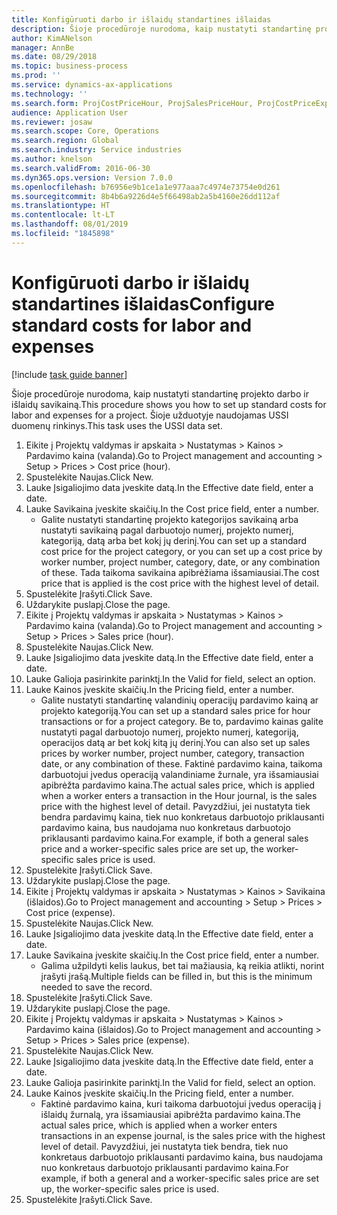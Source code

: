 ```yaml
---
title: Konfigūruoti darbo ir išlaidų standartines išlaidas
description: Šioje procedūroje nurodoma, kaip nustatyti standartinę projekto darbo ir išlaidų savikainą.
author: KimANelson
manager: AnnBe
ms.date: 08/29/2018
ms.topic: business-process
ms.prod: ''
ms.service: dynamics-ax-applications
ms.technology: ''
ms.search.form: ProjCostPriceHour, ProjSalesPriceHour, ProjCostPriceExpense, ProjSalesPriceCost
audience: Application User
ms.reviewer: josaw
ms.search.scope: Core, Operations
ms.search.region: Global
ms.search.industry: Service industries
ms.author: knelson
ms.search.validFrom: 2016-06-30
ms.dyn365.ops.version: Version 7.0.0
ms.openlocfilehash: b76956e9b1ce1a1e977aaa7c4974e73754e0d261
ms.sourcegitcommit: 8b4b6a9226d4e5f66498ab2a5b4160e26dd112af
ms.translationtype: HT
ms.contentlocale: lt-LT
ms.lasthandoff: 08/01/2019
ms.locfileid: "1845898"
---
```

# <a name="configure-standard-costs-for-labor-and-expenses"></a><span data-ttu-id="bf2d2-103">Konfigūruoti darbo ir išlaidų standartines išlaidas</span><span class="sxs-lookup"><span data-stu-id="bf2d2-103">Configure standard costs for labor and expenses</span></span>

[!include [task guide banner](../../includes/task-guide-banner.md)]

<span data-ttu-id="bf2d2-104">Šioje procedūroje nurodoma, kaip nustatyti standartinę projekto darbo ir išlaidų savikainą.</span><span class="sxs-lookup"><span data-stu-id="bf2d2-104">This procedure shows you how to set up standard costs for labor and expenses for a project.</span></span> <span data-ttu-id="bf2d2-105">Šioje užduotyje naudojamas USSI duomenų rinkinys.</span><span class="sxs-lookup"><span data-stu-id="bf2d2-105">This task uses the USSI data set.</span></span>

1. <span data-ttu-id="bf2d2-106">Eikite į Projektų valdymas ir apskaita > Nustatymas > Kainos > Pardavimo kaina (valanda).</span><span class="sxs-lookup"><span data-stu-id="bf2d2-106">Go to Project management and accounting > Setup > Prices > Cost price (hour).</span></span>
2. <span data-ttu-id="bf2d2-107">Spustelėkite Naujas.</span><span class="sxs-lookup"><span data-stu-id="bf2d2-107">Click New.</span></span>
3. <span data-ttu-id="bf2d2-108">Lauke Įsigaliojimo data įveskite datą.</span><span class="sxs-lookup"><span data-stu-id="bf2d2-108">In the Effective date field, enter a date.</span></span>
4. <span data-ttu-id="bf2d2-109">Lauke Savikaina įveskite skaičių.</span><span class="sxs-lookup"><span data-stu-id="bf2d2-109">In the Cost price field, enter a number.</span></span>
    * <span data-ttu-id="bf2d2-110">Galite nustatyti standartinę projekto kategorijos savikainą arba nustatyti savikainą pagal darbuotojo numerį, projekto numerį, kategoriją, datą arba bet kokį jų derinį.</span><span class="sxs-lookup"><span data-stu-id="bf2d2-110">You can set up a standard cost price for the project category, or you can set up a cost price by worker number, project number, category, date, or any combination of these.</span></span> <span data-ttu-id="bf2d2-111">Tada taikoma savikaina apibrėžiama išsamiausiai.</span><span class="sxs-lookup"><span data-stu-id="bf2d2-111">The cost price that is applied is the cost price with the highest level of detail.</span></span>  
5. <span data-ttu-id="bf2d2-112">Spustelėkite Įrašyti.</span><span class="sxs-lookup"><span data-stu-id="bf2d2-112">Click Save.</span></span>
6. <span data-ttu-id="bf2d2-113">Uždarykite puslapį.</span><span class="sxs-lookup"><span data-stu-id="bf2d2-113">Close the page.</span></span>
7. <span data-ttu-id="bf2d2-114">Eikite į Projektų valdymas ir apskaita > Nustatymas > Kainos > Pardavimo kaina (valanda).</span><span class="sxs-lookup"><span data-stu-id="bf2d2-114">Go to Project management and accounting > Setup > Prices > Sales price (hour).</span></span>
8. <span data-ttu-id="bf2d2-115">Spustelėkite Naujas.</span><span class="sxs-lookup"><span data-stu-id="bf2d2-115">Click New.</span></span>
9. <span data-ttu-id="bf2d2-116">Lauke Įsigaliojimo data įveskite datą.</span><span class="sxs-lookup"><span data-stu-id="bf2d2-116">In the Effective date field, enter a date.</span></span>
10. <span data-ttu-id="bf2d2-117">Lauke Galioja pasirinkite parinktį.</span><span class="sxs-lookup"><span data-stu-id="bf2d2-117">In the Valid for field, select an option.</span></span>
11. <span data-ttu-id="bf2d2-118">Lauke Kainos įveskite skaičių.</span><span class="sxs-lookup"><span data-stu-id="bf2d2-118">In the Pricing field, enter a number.</span></span>
    * <span data-ttu-id="bf2d2-119">Galite nustatyti standartinę valandinių operacijų pardavimo kainą ar projekto kategoriją.</span><span class="sxs-lookup"><span data-stu-id="bf2d2-119">You can set up a standard sales price for hour transactions or for a project category.</span></span> <span data-ttu-id="bf2d2-120">Be to, pardavimo kainas galite nustatyti pagal darbuotojo numerį, projekto numerį, kategoriją, operacijos datą ar bet kokį kitą jų derinį.</span><span class="sxs-lookup"><span data-stu-id="bf2d2-120">You can also set up sales prices by worker number, project number, category, transaction date, or any combination of these.</span></span> <span data-ttu-id="bf2d2-121">Faktinė pardavimo kaina, taikoma darbuotojui įvedus operaciją valandiniame žurnale, yra išsamiausiai apibrėžta pardavimo kaina.</span><span class="sxs-lookup"><span data-stu-id="bf2d2-121">The actual sales price, which is applied when a worker enters a transaction in the Hour journal, is the sales price with the highest level of detail.</span></span> <span data-ttu-id="bf2d2-122">Pavyzdžiui, jei nustatyta tiek bendra pardavimų kaina, tiek nuo konkretaus darbuotojo priklausanti pardavimo kaina, bus naudojama nuo konkretaus darbuotojo priklausanti pardavimo kaina.</span><span class="sxs-lookup"><span data-stu-id="bf2d2-122">For example, if both a general sales price and a worker-specific sales price are set up, the worker-specific sales price is used.</span></span>  
12. <span data-ttu-id="bf2d2-123">Spustelėkite Įrašyti.</span><span class="sxs-lookup"><span data-stu-id="bf2d2-123">Click Save.</span></span>
13. <span data-ttu-id="bf2d2-124">Uždarykite puslapį.</span><span class="sxs-lookup"><span data-stu-id="bf2d2-124">Close the page.</span></span>
14. <span data-ttu-id="bf2d2-125">Eikite į Projektų valdymas ir apskaita > Nustatymas > Kainos > Savikaina (išlaidos).</span><span class="sxs-lookup"><span data-stu-id="bf2d2-125">Go to Project management and accounting > Setup > Prices > Cost price (expense).</span></span>
15. <span data-ttu-id="bf2d2-126">Spustelėkite Naujas.</span><span class="sxs-lookup"><span data-stu-id="bf2d2-126">Click New.</span></span>
16. <span data-ttu-id="bf2d2-127">Lauke Įsigaliojimo data įveskite datą.</span><span class="sxs-lookup"><span data-stu-id="bf2d2-127">In the Effective date field, enter a date.</span></span>
17. <span data-ttu-id="bf2d2-128">Lauke Savikaina įveskite skaičių.</span><span class="sxs-lookup"><span data-stu-id="bf2d2-128">In the Cost price field, enter a number.</span></span>
    * <span data-ttu-id="bf2d2-129">Galima užpildyti kelis laukus, bet tai mažiausia, ką reikia atlikti, norint įrašyti įrašą.</span><span class="sxs-lookup"><span data-stu-id="bf2d2-129">Multiple fields can be filled in, but this is the minimum needed to save the record.</span></span>  
18. <span data-ttu-id="bf2d2-130">Spustelėkite Įrašyti.</span><span class="sxs-lookup"><span data-stu-id="bf2d2-130">Click Save.</span></span>
19. <span data-ttu-id="bf2d2-131">Uždarykite puslapį.</span><span class="sxs-lookup"><span data-stu-id="bf2d2-131">Close the page.</span></span>
20. <span data-ttu-id="bf2d2-132">Eikite į Projektų valdymas ir apskaita > Nustatymas > Kainos > Pardavimo kaina (išlaidos).</span><span class="sxs-lookup"><span data-stu-id="bf2d2-132">Go to Project management and accounting > Setup > Prices > Sales price (expense).</span></span>
21. <span data-ttu-id="bf2d2-133">Spustelėkite Naujas.</span><span class="sxs-lookup"><span data-stu-id="bf2d2-133">Click New.</span></span>
22. <span data-ttu-id="bf2d2-134">Lauke Įsigaliojimo data įveskite datą.</span><span class="sxs-lookup"><span data-stu-id="bf2d2-134">In the Effective date field, enter a date.</span></span>
23. <span data-ttu-id="bf2d2-135">Lauke Galioja pasirinkite parinktį.</span><span class="sxs-lookup"><span data-stu-id="bf2d2-135">In the Valid for field, select an option.</span></span>
24. <span data-ttu-id="bf2d2-136">Lauke Kainos įveskite skaičių.</span><span class="sxs-lookup"><span data-stu-id="bf2d2-136">In the Pricing field, enter a number.</span></span>
    * <span data-ttu-id="bf2d2-137">Faktinė pardavimo kaina, kuri taikoma darbuotojui įvedus operaciją į išlaidų žurnalą, yra išsamiausiai apibrėžta pardavimo kaina.</span><span class="sxs-lookup"><span data-stu-id="bf2d2-137">The actual sales price, which is applied when a worker enters transactions in an expense journal, is the sales price with the highest level of detail.</span></span> <span data-ttu-id="bf2d2-138">Pavyzdžiui, jei nustatyta tiek bendra, tiek nuo konkretaus darbuotojo priklausanti pardavimo kaina, bus naudojama nuo konkretaus darbuotojo priklausanti pardavimo kaina.</span><span class="sxs-lookup"><span data-stu-id="bf2d2-138">For example, if both a general and a worker-specific sales price are set up, the worker-specific sales price is used.</span></span>  
25. <span data-ttu-id="bf2d2-139">Spustelėkite Įrašyti.</span><span class="sxs-lookup"><span data-stu-id="bf2d2-139">Click Save.</span></span>

